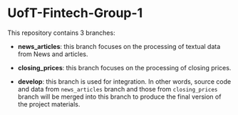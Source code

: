 # UofT-Fintech-Group-1

This repository contains 3 branches: </br>

* __news_articles__: this branch focuses on the processing of textual data from News and articles. </br>

* __closing_prices__: this branch focuses on the processing of closing prices. </br>

* __develop__: this branch is used for integration. In other  words, source code and data from `news_articles` branch and those from `closing_prices` branch will be merged into this branch to produce the final version of the project materials. </br>